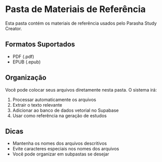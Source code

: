 # Pasta de Materiais de Referência

Esta pasta contém os materiais de referência usados pelo Parasha Study Creator.

## Formatos Suportados
- PDF (.pdf)
- EPUB (.epub)

## Organização
Você pode colocar seus arquivos diretamente nesta pasta. O sistema irá:
1. Processar automaticamente os arquivos
2. Extrair o texto relevante
3. Adicionar ao banco de dados vetorial no Supabase
4. Usar como referência na geração de estudos

## Dicas
- Mantenha os nomes dos arquivos descritivos
- Evite caracteres especiais nos nomes dos arquivos
- Você pode organizar em subpastas se desejar
